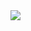 <img src="https://github.com/animationbro/neumorphism-button03/blob/master/Screenshot%202022-09-26%20163642.png"/>
